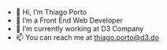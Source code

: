 - 👋 Hi, I’m Thiago Porto
- 👀 I’m a Front End Web Developer 
- 🌱 I’m currently working at D3 Company
- 📫 You can reach me at thiago.porto@d3.do

<!---
thiago-porto25/thiago-porto25 is a ✨ special ✨ repository because its `README.md` (this file) appears on your GitHub profile.
You can click the Preview link to take a look at your changes.
--->
